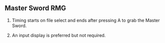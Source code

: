## Master Sword RMG

1. Timing starts on file select and ends after pressing A to grab the Master Sword.

2. An input display is preferred but not required.

